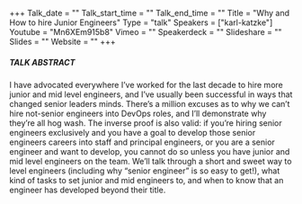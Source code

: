 +++
Talk_date = ""
Talk_start_time = ""
Talk_end_time = ""
Title = "Why and How to hire Junior Engineers"
Type = "talk"
Speakers = ["karl-katzke"]
Youtube = "Mn6XEm915b8"
Vimeo = ""
Speakerdeck = ""
Slideshare = ""
Slides = ""
Website = ""
+++

##### TALK ABSTRACT

I have advocated everywhere I’ve worked for the last decade to hire more junior and mid level engineers, and I’ve usually been successful in ways that changed senior leaders minds. There’s a million excuses as to why we can’t hire not-senior engineers into DevOps roles, and I’ll demonstrate why they’re all hog wash. The inverse proof is also valid: if you’re hiring senior engineers exclusively and you have a goal to develop those senior engineers careers into staff and principal engineers, or you are a senior engineer and want to develop, you cannot do so unless you have junior and mid level engineers on the team. We’ll talk through a short and sweet way to level engineers (including why “senior engineer” is so easy to get!), what kind of tasks to set junior and mid engineers to, and when to know that an engineer has developed beyond their title.